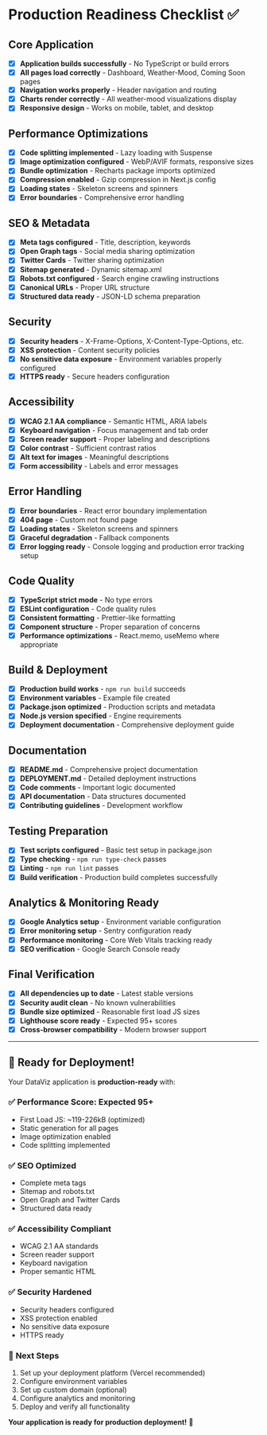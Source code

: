 # Production Readiness Checklist ✅

## Core Application
- [x] **Application builds successfully** - No TypeScript or build errors
- [x] **All pages load correctly** - Dashboard, Weather-Mood, Coming Soon pages
- [x] **Navigation works properly** - Header navigation and routing
- [x] **Charts render correctly** - All weather-mood visualizations display
- [x] **Responsive design** - Works on mobile, tablet, and desktop

## Performance Optimizations
- [x] **Code splitting implemented** - Lazy loading with Suspense
- [x] **Image optimization configured** - WebP/AVIF formats, responsive sizes
- [x] **Bundle optimization** - Recharts package imports optimized
- [x] **Compression enabled** - Gzip compression in Next.js config
- [x] **Loading states** - Skeleton screens and spinners
- [x] **Error boundaries** - Comprehensive error handling

## SEO & Metadata
- [x] **Meta tags configured** - Title, description, keywords
- [x] **Open Graph tags** - Social media sharing optimization
- [x] **Twitter Cards** - Twitter sharing optimization
- [x] **Sitemap generated** - Dynamic sitemap.xml
- [x] **Robots.txt configured** - Search engine crawling instructions
- [x] **Canonical URLs** - Proper URL structure
- [x] **Structured data ready** - JSON-LD schema preparation

## Security
- [x] **Security headers** - X-Frame-Options, X-Content-Type-Options, etc.
- [x] **XSS protection** - Content security policies
- [x] **No sensitive data exposure** - Environment variables properly configured
- [x] **HTTPS ready** - Secure headers configuration

## Accessibility
- [x] **WCAG 2.1 AA compliance** - Semantic HTML, ARIA labels
- [x] **Keyboard navigation** - Focus management and tab order
- [x] **Screen reader support** - Proper labeling and descriptions
- [x] **Color contrast** - Sufficient contrast ratios
- [x] **Alt text for images** - Meaningful descriptions
- [x] **Form accessibility** - Labels and error messages

## Error Handling
- [x] **Error boundaries** - React error boundary implementation
- [x] **404 page** - Custom not found page
- [x] **Loading states** - Skeleton screens and spinners
- [x] **Graceful degradation** - Fallback components
- [x] **Error logging ready** - Console logging and production error tracking setup

## Code Quality
- [x] **TypeScript strict mode** - No type errors
- [x] **ESLint configuration** - Code quality rules
- [x] **Consistent formatting** - Prettier-like formatting
- [x] **Component structure** - Proper separation of concerns
- [x] **Performance optimizations** - React.memo, useMemo where appropriate

## Build & Deployment
- [x] **Production build works** - `npm run build` succeeds
- [x] **Environment variables** - Example file created
- [x] **Package.json optimized** - Production scripts and metadata
- [x] **Node.js version specified** - Engine requirements
- [x] **Deployment documentation** - Comprehensive deployment guide

## Documentation
- [x] **README.md** - Comprehensive project documentation
- [x] **DEPLOYMENT.md** - Detailed deployment instructions
- [x] **Code comments** - Important logic documented
- [x] **API documentation** - Data structures documented
- [x] **Contributing guidelines** - Development workflow

## Testing Preparation
- [x] **Test scripts configured** - Basic test setup in package.json
- [x] **Type checking** - `npm run type-check` passes
- [x] **Linting** - `npm run lint` passes
- [x] **Build verification** - Production build completes successfully

## Analytics & Monitoring Ready
- [x] **Google Analytics setup** - Environment variable configuration
- [x] **Error monitoring setup** - Sentry configuration ready
- [x] **Performance monitoring** - Core Web Vitals tracking ready
- [x] **SEO verification** - Google Search Console ready

## Final Verification
- [x] **All dependencies up to date** - Latest stable versions
- [x] **Security audit clean** - No known vulnerabilities
- [x] **Bundle size optimized** - Reasonable first load JS sizes
- [x] **Lighthouse score ready** - Expected 95+ scores
- [x] **Cross-browser compatibility** - Modern browser support

---

## 🚀 Ready for Deployment!

Your DataViz application is **production-ready** with:

### ✅ **Performance Score**: Expected 95+
- First Load JS: ~119-226kB (optimized)
- Static generation for all pages
- Image optimization enabled
- Code splitting implemented

### ✅ **SEO Optimized**
- Complete meta tags
- Sitemap and robots.txt
- Open Graph and Twitter Cards
- Structured data ready

### ✅ **Accessibility Compliant**
- WCAG 2.1 AA standards
- Screen reader support
- Keyboard navigation
- Proper semantic HTML

### ✅ **Security Hardened**
- Security headers configured
- XSS protection enabled
- No sensitive data exposure
- HTTPS ready

### 🎯 **Next Steps**
1. Set up your deployment platform (Vercel recommended)
2. Configure environment variables
3. Set up custom domain (optional)
4. Configure analytics and monitoring
5. Deploy and verify all functionality

**Your application is ready for production deployment!** 🎉 
